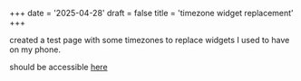 +++
date = '2025-04-28'
draft = false
title = 'timezone widget replacement'
+++

created a test page with some timezones to replace widgets I used to have on my phone.

should be accessible [here](https://eggg.uk/time)

